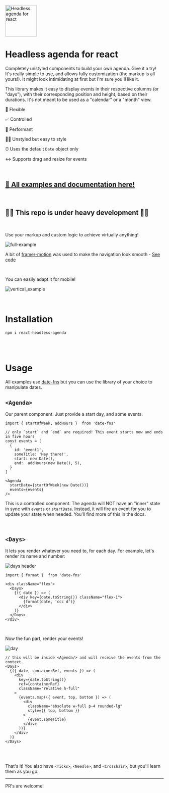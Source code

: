 <img
  src="./assets/logo.svg"
  alt="Headless agenda for react"
  width="100"
/>
# Headless agenda for react
Completely unstyled components to build your own agenda. Give it a try! It's really simple to use, and allows fully customization (the markup is all yours!). It might look intimidating at first but I'm sure you'll like it.

This library makes it easy to display events in their respective columns (or "days"), with their corresponding position and height, based on their durations. It's not meant to be used as a "calendar" or a "month" view.

🔧 Flexible

✅ Controlled

🚀 Performant

💅🏻 Unstyled but easy to style

⏰ Uses the default `Date` object only

↔️ Supports drag and resize for events

<br>

## [📖 All examples and documentation here!](https://react-headless-agenda.vercel.app/)

<br>

## 🚧🚧 This repo is under heavy development 🚧🚧

<br>

Use your markup and custom logic to achieve virtually anything!

![full-example](./assets/full-example.gif)

A bit of [framer-motion](https://www.framer.com/motion/) was used to make the navigation look smooth - [See code](https://github.com/lucassaid/react-headless-agenda/blob/main/stories/full-examples/LimitIsTheSky.stories.tsx)

<br>

You can easily adapt it for mobile!
<br>

![vertical_example](./assets/vertical_example.gif)


<br>

# Installation

```bash
npm i react-headless-agenda
```

<br>
<br>

# Usage
All examples use [date-fns](https://www.npmjs.com/package/date-fns) but you can use the library of your choice to manipulate dates.

## `<Agenda>`
Our parent component. Just provide a start day, and some events.

```tsx
import { startOfWeek, addHours }  from 'date-fns'

// only `start` and `end` are required! This event starts now and ends in five hours
const events = [
  {
    id: 'event1',
    someTitle: 'Hey there!',
    start: new Date(),
    end:  addHours(new Date(), 5),
  }
]

<Agenda
  startDate={startOfWeek(new Date())}
  events={events}
/>
```

This is a controlled component. The agenda will NOT have an "inner" state in sync with `events` or `startDate`. Instead, it will fire an event for you to update your state when needed. You'll find more of this in the docs.

<br>

## `<Days>`

It lets you render whatever you need to, for each day. For example, let's render its name and number:

![days header](./assets/days_header.png)

```tsx
import { format }  from 'date-fns'

<div className="flex">
  <Days>
    {({ date }) => (
      <div key={date.toString()} className="flex-1">
        {format(date, 'ccc d')}
      </div>
    )}
  </Days>
</div>
```

<br>

Now the fun part, render your events!

![day](./assets/day.png)

```tsx
// this will be inside <Agenda/> and will receive the events from the context.
<Days>
  {({ date, containerRef, events }) => (
    <div
      key={date.toString()}
      ref={containerRef}
      className="relative h-full"
    >
      {events.map(({ event, top, bottom }) => (
        <div
          className="absolute w-full p-4 rounded-lg"
          style={{ top, bottom }}
        >
          {event.someTitle}
        </div>
      ))}
    </div>
  )}
</Days>
```

<br>
<br>

That's it! You also have `<Ticks>`, `<Needle>`, and `<Crosshair>`, but you'll learn them as you go.

---

PR's are welcome!
